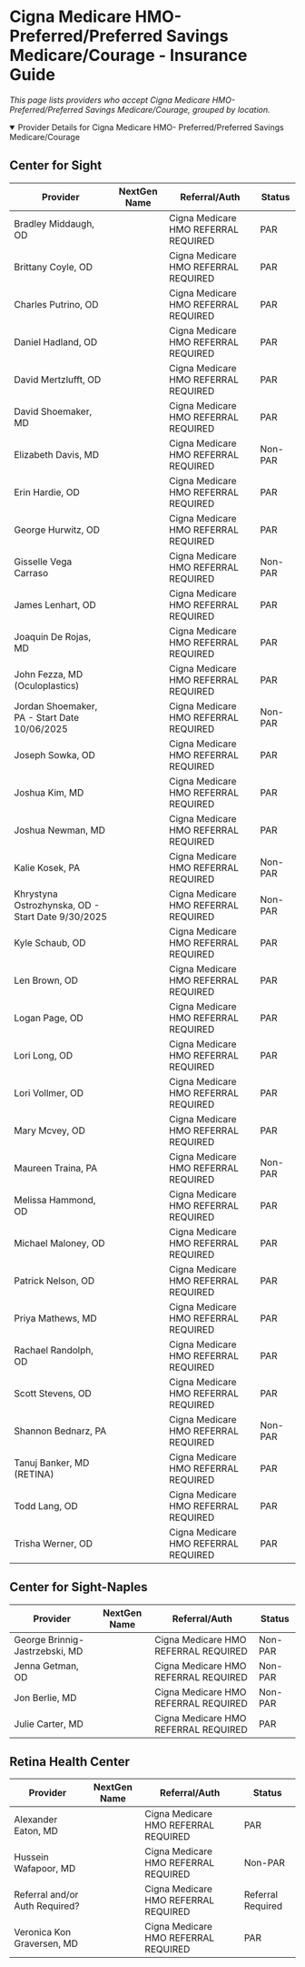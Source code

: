 # Cigna Medicare HMO- Preferred/Preferred Savings Medicare/Courage - Insurance Guide

*This page lists providers who accept Cigna Medicare HMO- Preferred/Preferred Savings Medicare/Courage, grouped by location.*

<details open><summary>Provider Details for Cigna Medicare HMO- Preferred/Preferred Savings Medicare/Courage</summary>

## Center for Sight

| Provider | NextGen Name | Referral/Auth | Status |
|----------|-------------|--------------|--------|
| Bradley Middaugh, OD |  | Cigna Medicare HMO REFERRAL REQUIRED | PAR |
| Brittany Coyle, OD |  | Cigna Medicare HMO REFERRAL REQUIRED | PAR |
| Charles Putrino, OD |  | Cigna Medicare HMO REFERRAL REQUIRED | PAR |
| Daniel Hadland, OD |  | Cigna Medicare HMO REFERRAL REQUIRED | PAR |
| David Mertzlufft, OD |  | Cigna Medicare HMO REFERRAL REQUIRED | PAR |
| David Shoemaker, MD |  | Cigna Medicare HMO REFERRAL REQUIRED | PAR |
| Elizabeth Davis, MD |  | Cigna Medicare HMO REFERRAL REQUIRED | Non-PAR |
| Erin Hardie, OD |  | Cigna Medicare HMO REFERRAL REQUIRED | PAR |
| George Hurwitz, OD |  | Cigna Medicare HMO REFERRAL REQUIRED | PAR |
| Gisselle Vega Carraso |  | Cigna Medicare HMO REFERRAL REQUIRED | Non-PAR |
| James Lenhart, OD |  | Cigna Medicare HMO REFERRAL REQUIRED | PAR |
| Joaquin De Rojas, MD |  | Cigna Medicare HMO REFERRAL REQUIRED | PAR |
| John Fezza, MD (Oculoplastics) |  | Cigna Medicare HMO REFERRAL REQUIRED | PAR |
| Jordan Shoemaker, PA - Start Date 10/06/2025 |  | Cigna Medicare HMO REFERRAL REQUIRED | Non-PAR |
| Joseph Sowka, OD |  | Cigna Medicare HMO REFERRAL REQUIRED | PAR |
| Joshua Kim, MD |  | Cigna Medicare HMO REFERRAL REQUIRED | PAR |
| Joshua Newman, MD |  | Cigna Medicare HMO REFERRAL REQUIRED | PAR |
| Kalie Kosek, PA |  | Cigna Medicare HMO REFERRAL REQUIRED | Non-PAR |
| Khrystyna Ostrozhynska, OD - Start Date 9/30/2025 |  | Cigna Medicare HMO REFERRAL REQUIRED | Non-PAR |
| Kyle Schaub, OD |  | Cigna Medicare HMO REFERRAL REQUIRED | PAR |
| Len Brown, OD |  | Cigna Medicare HMO REFERRAL REQUIRED | PAR |
| Logan Page, OD |  | Cigna Medicare HMO REFERRAL REQUIRED | PAR |
| Lori Long, OD |  | Cigna Medicare HMO REFERRAL REQUIRED | PAR |
| Lori Vollmer, OD |  | Cigna Medicare HMO REFERRAL REQUIRED | PAR |
| Mary Mcvey, OD |  | Cigna Medicare HMO REFERRAL REQUIRED | PAR |
| Maureen Traina, PA |  | Cigna Medicare HMO REFERRAL REQUIRED | Non-PAR |
| Melissa Hammond, OD |  | Cigna Medicare HMO REFERRAL REQUIRED | PAR |
| Michael Maloney, OD |  | Cigna Medicare HMO REFERRAL REQUIRED | PAR |
| Patrick Nelson, OD |  | Cigna Medicare HMO REFERRAL REQUIRED | PAR |
| Priya Mathews, MD |  | Cigna Medicare HMO REFERRAL REQUIRED | PAR |
| Rachael Randolph, OD |  | Cigna Medicare HMO REFERRAL REQUIRED | PAR |
| Scott Stevens, OD |  | Cigna Medicare HMO REFERRAL REQUIRED | PAR |
| Shannon Bednarz, PA |  | Cigna Medicare HMO REFERRAL REQUIRED | Non-PAR |
| Tanuj Banker, MD (RETINA) |  | Cigna Medicare HMO REFERRAL REQUIRED | PAR |
| Todd Lang, OD |  | Cigna Medicare HMO REFERRAL REQUIRED | PAR |
| Trisha Werner, OD |  | Cigna Medicare HMO REFERRAL REQUIRED | PAR |

## Center for Sight-Naples

| Provider | NextGen Name | Referral/Auth | Status |
|----------|-------------|--------------|--------|
| George Brinnig-Jastrzebski, MD |  | Cigna Medicare HMO REFERRAL REQUIRED | Non-PAR |
| Jenna Getman, OD |  | Cigna Medicare HMO REFERRAL REQUIRED | Non-PAR |
| Jon Berlie, MD |  | Cigna Medicare HMO REFERRAL REQUIRED | Non-PAR |
| Julie Carter, MD |  | Cigna Medicare HMO REFERRAL REQUIRED | PAR |

## Retina Health Center

| Provider | NextGen Name | Referral/Auth | Status |
|----------|-------------|--------------|--------|
| Alexander Eaton, MD |  | Cigna Medicare HMO REFERRAL REQUIRED | PAR |
| Hussein Wafapoor, MD |  | Cigna Medicare HMO REFERRAL REQUIRED | Non-PAR |
| Referral and/or Auth Required? |  | Cigna Medicare HMO REFERRAL REQUIRED | Referral Required |
| Veronica Kon Graversen, MD |  | Cigna Medicare HMO REFERRAL REQUIRED | PAR |

</details>

